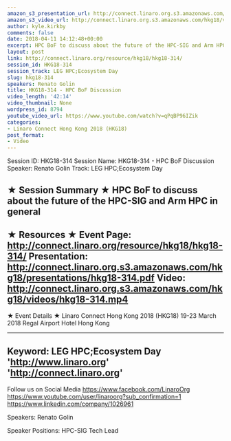 ```yaml
---
amazon_s3_presentation_url: http://connect.linaro.org.s3.amazonaws.com/hkg18/presentations/hkg18-314.pdf
amazon_s3_video_url: http://connect.linaro.org.s3.amazonaws.com/hkg18/videos/hkg18-314.mp4
author: kyle.kirkby
comments: false
date: 2018-04-11 14:12:48+00:00
excerpt: HPC BoF to discuss about the future of the HPC-SIG and Arm HPC in general
layout: post
link: http://connect.linaro.org/resource/hkg18/hkg18-314/
session_id: HKG18-314
session_track: LEG HPC;Ecosystem Day
slug: hkg18-314
speakers: Renato Golin
title: HKG18-314 - HPC BoF Discussion
video_length: '42:14'
video_thumbnail: None
wordpress_id: 8794
youtube_video_url: https://www.youtube.com/watch?v=qPqBP96IZik
categories:
- Linaro Connect Hong Kong 2018 (HKG18)
post_format:
- Video
---
```


Session ID: HKG18-314
Session Name: HKG18-314 - HPC BoF Discussion
Speaker: Renato Golin
Track: LEG HPC;Ecosystem Day


★ Session Summary ★
HPC BoF to discuss about the future of the HPC-SIG and Arm HPC in general
---------------------------------------------------
★ Resources ★
Event Page: http://connect.linaro.org/resource/hkg18/hkg18-314/
Presentation: http://connect.linaro.org.s3.amazonaws.com/hkg18/presentations/hkg18-314.pdf
Video: http://connect.linaro.org.s3.amazonaws.com/hkg18/videos/hkg18-314.mp4
 ---------------------------------------------------
★ Event Details ★
Linaro Connect Hong Kong 2018 (HKG18)
19-23 March 2018 
Regal Airport Hotel Hong Kong

---------------------------------------------------
Keyword: LEG HPC;Ecosystem Day
'http://www.linaro.org'
'http://connect.linaro.org'
---------------------------------------------------
Follow us on Social Media
https://www.facebook.com/LinaroOrg
https://www.youtube.com/user/linaroorg?sub_confirmation=1
https://www.linkedin.com/company/1026961

Speakers: Renato Golin

Speaker Positions: HPC-SIG Tech Lead


